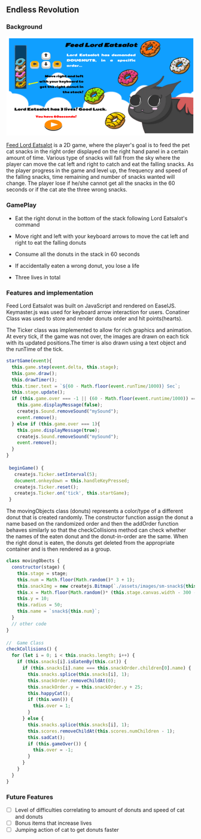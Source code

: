 ## Endless Revolution

### Background

![gameintro](docs/gameintro.png)

[Feed Lord Eatsalot][live] is a 2D game, where the player's goal is to feed the pet cat snacks in the right order displayed on the right hand panel in a certain amount of time. Various type of snacks will fall from the sky where the player can move the cat left and right to catch and eat the falling snacks. As the player progress in the game and level up, the frequency and speed of the falling snacks, time remaining and number of snacks wanted will change. The player lose if he/she cannot get all the snacks in the 60 seconds or if the cat ate the three wrong snacks.


[live]: https://garyeh.github.io/EndlessRevolution/endless.html

### GamePlay

* Eat the right donut in the bottom of the stack following Lord Eatsalot's command

* Move right and left with your keyboard arrows to move the cat left and right to eat the falling donuts

* Consume all the donuts in the stack in 60 seconds

* If accidentally eaten a wrong donut, you lose a life

* Three lives in total

### Features and implementation

Feed Lord Eatsalot was built on JavaScript and rendered on EaselJS.
Keymaster.js was used for keyboard arrow interaction for users. Conatiner Class was used to store and render donuts order and hit points(hearts).

The Ticker class was implemented to allow for rich graphics and animation. At every tick, if the game was not over, the images are drawn on each tick with its updated positions.The timer is also drawn using a text object and the runTime of the tick.

```JavaScript
startGame(event){
  this.game.step(event.delta, this.stage);
  this.game.draw();
  this.drawTimer();
  this.timer.text = `${60 - Math.floor(event.runTime/1000)} Sec`;
  this.stage.update();
  if (this.game.over === -1 || (60 - Math.floor(event.runtime/1000)) === 0) {
    this.game.displayMessage(false);
    createjs.Sound.removeSound("mySound");
    event.remove();
  } else if (this.game.over === 1){
    this.game.displayMessage(true);
    createjs.Sound.removeSound("mySound");
    event.remove();
  }
}

 beginGame() {
   createjs.Ticker.setInterval(5);
   document.onkeydown = this.handleKeyPressed;
   createjs.Ticker.reset();
   createjs.Ticker.on('tick', this.startGame);
 }
```

The movingObjects class (donuts) represents a color/type of a different donut that is created randomly. The constructor function assign the donut a name based on the randomized order and then the addOrder function behaves similarly so that the checkCollisions method can check whether the names of the eaten donut and the donut-in-order are the same. When the right donut is eaten, the donuts get deleted from the appropriate container and is then rendered as a group.


```JavaScript
class movingObects {
  constructor(stage) {
    this.stage = stage;
    this.num = Math.floor(Math.random()* 3 + 1);
    this.snackImg = new createjs.Bitmap(`./assets/images/sm-snack${this.num}.png`);
    this.x = Math.floor(Math.random()* (this.stage.canvas.width - 300 - 10)) + 10;
    this.y = 10;
    this.radius = 50;
    this.name = `snack${this.num}`;
  }
  // other code
}

//  Game Class
checkCollisions() {
  for (let i = 0; i < this.snacks.length; i++) {
    if (this.snacks[i].isEatenBy(this.cat)) {
      if (this.snacks[i].name === this.snackOrder.children[0].name) {
        this.snacks.splice(this.snacks[i], 1);
        this.snackOrder.removeChildAt(0);
        this.snackOrder.y = this.snackOrder.y + 25;
        this.happyCat();
        if (this.won()) {
          this.over = 1;
        }
      } else {
        this.snacks.splice(this.snacks[i], 1);
        this.scores.removeChildAt(this.scores.numChildren - 1);
        this.sadCat();
        if (this.gameOver()) {
          this.over = -1;
        }
      }
    }
  }
}

```
### Future Features

- [ ] Level of difficulties correlating to amount of donuts and speed   of cat and donuts
- [ ] Bonus items that increase lives
- [ ] Jumping action of cat to get donuts faster
